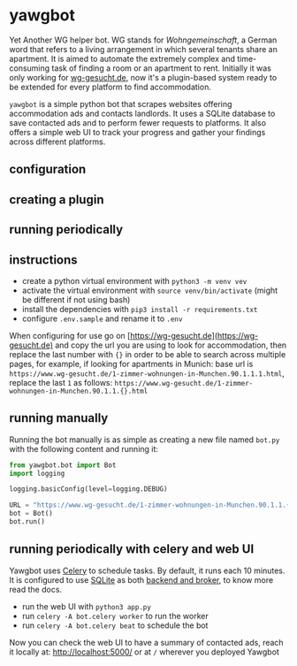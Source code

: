 # yawgbot

Yet Another WG helper bot. WG stands for *Wohngemeinschaft*, a German word that refers to a living arrangement in which
several tenants share an apartment. It is aimed to automate the extremely complex and time-consuming task of finding a
room or an apartment to rent. Initially it was only working for [wg-gesucht.de](https://wg-gesucht.de), now it's a
plugin-based system ready to be extended for every platform to find accommodation.

`yawgbot` is a simple python bot that scrapes websites offering accommodation ads and contacts landlords. It uses a
SQLite database to save contacted ads and to perform fewer requests to platforms. It also offers a simple web UI to
track your progress and gather your findings across different platforms.

## configuration

## creating a plugin

## running periodically

## instructions

- create a python virtual environment with `python3 -m venv vev`
- activate the virtual environment with `source venv/bin/activate` (might be different if not using bash)
- install the dependencies with `pip3 install -r requirements.txt`
- configure `.env.sample` and rename it to `.env`

When configuring for use go on [https://wg-gesucht.de](https://wg-gesucht.de) and copy the url you are using to look for
accommodation, then replace the last number with `{}` in order to be able to search across multiple pages, for example,
if looking for apartments in Munich: base url
is `https://www.wg-gesucht.de/1-zimmer-wohnungen-in-Munchen.90.1.1.1.html`, replace the last `1` as
follows: `https://www.wg-gesucht.de/1-zimmer-wohnungen-in-Munchen.90.1.1.{}.html`

## running manually

Running the bot manually is as simple as creating a new file named `bot.py` with the following content and running it:

```python
from yawgbot.bot import Bot
import logging

logging.basicConfig(level=logging.DEBUG)

URL = "https://www.wg-gesucht.de/1-zimmer-wohnungen-in-Munchen.90.1.1.{}.html"
bot = Bot()
bot.run()
```

## running periodically with celery and web UI

Yawgbot uses [Celery](https://docs.celeryq.dev/en/stable/) to schedule tasks. By default, it runs each 10 minutes. It is
configured to use [SQLite](https://sqlite.org) as
both [backend and broker](https://docs.celeryq.dev/en/stable/getting-started/backends-and-brokers/index.html), to know
more read the docs.

- run the web UI with `python3 app.py`
- run `celery -A bot.celery worker` to run the worker
- run `celery -A bot.celery beat` to schedule the bot

Now you can check the web UI to have a summary of contacted ads, reach it locally at: <http://localhost:5000/> or at `/`
wherever you deployed Yawgbot

